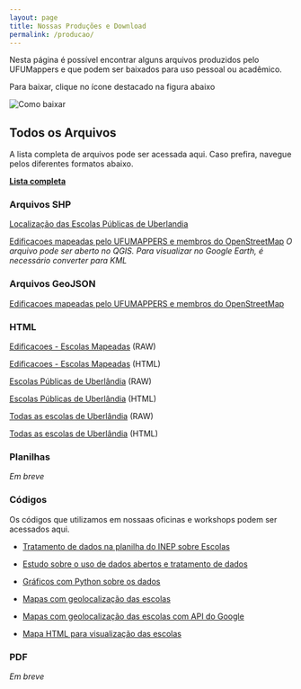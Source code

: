 ```yaml
---
layout: page
title: Nossas Produções e Download
permalink: /producao/
---
```


Nesta página é possível encontrar alguns arquivos produzidos pelo UFUMappers e que podem ser baixados para uso pessoal ou acadêmico.

Para baixar, clique no ícone destacado na figura abaixo

![Como baixar](/UFU_MAPPERS/images/como_baixar.png)

## Todos os Arquivos

A lista completa de arquivos pode ser acessada aqui. Caso prefira, navegue pelos diferentes formatos abaixo.

**[Lista completa](https://github.com/rodrigoafreire/UFU_MAPPERS/tree/gh-pages-test/Arquivos_de_Suporte)**

### Arquivos SHP
[Localização das Escolas Públicas de Uberlandia](https://github.com/rodrigoafreire/UFU_MAPPERS/tree/gh-pages-test/Arquivos_de_Suporte/SHP/UDI_em_funcionamento_publicas.zip)

[Edificacoes mapeadas pelo UFUMAPPERS e membros do OpenStreetMap](https://github.com/rodrigoafreire/UFU_MAPPERS/tree/gh-pages-test/Arquivos_de_Suporte/SHP/Edificacoes_escolas_mapeadas.zip) *O arquivo pode ser aberto no QGIS. Para visualizar no Google Earth, é necessário converter para KML* 

### Arquivos GeoJSON

[Edificacoes mapeadas pelo UFUMAPPERS e membros do OpenStreetMap](https://github.com/rodrigoafreire/UFU_MAPPERS/tree/gh-pages-test/Arquivos_de_Suporte/GEOJSON/Edificacoes_escolas_mapeadas.geojson)

### HTML

[Edificacoes - Escolas Mapeadas](https://github.com/rodrigoafreire/UFU_MAPPERS/tree/gh-pages-test/Arquivos_de_Suporte/HTML/Escolas_edificacoes_UDI.html) (RAW)

[Edificacoes - Escolas Mapeadas](https://github.com/rodrigoafreire/UFU_MAPPERS/Arquivos_de_Suporte/HTML/Escolas_edificacoes_UDI.html) (HTML)

[Escolas Públicas de Uberlândia](https://github.com/rodrigoafreire/UFU_MAPPERS/tree/gh-pages-test/Arquivos_de_Suporte/HTML/Escolas_Publicas_UDI.html) (RAW)

[Escolas Públicas de Uberlândia](https://rodrigoafreire.github.io/UFU_MAPPERS/Arquivos_de_Suporte/HTML/Escolas_Publicas_UDI.html) (HTML)

[Todas as escolas de Uberlândia](https://github.com/rodrigoafreire/UFU_MAPPERS/tree/gh-pages-test/Arquivos_de_Suporte/HTML/Escolas_Total_UDI.html) (RAW)

[Todas as escolas de Uberlândia](https://rodrigoafreire.github.io/UFU_MAPPERS/Arquivos_de_Suporte/HTML/Escolas_Total_UDI.html) (HTML)

### Planilhas

*Em breve*

### Códigos
Os códigos que utilizamos em nossaas oficinas e workshops podem ser acessados aqui.

* [Tratamento de dados na planilha do INEP sobre Escolas](https://github.com/rodrigoafreire/UFU_MAPPERS/tree/gh-pages-test/Arquivos_de_Suporte/Codigos/Etapa_2.py)

* [Estudo sobre o uso de dados abertos e tratamento de dados](https://github.com/rubensrocha/UFU_MAPPERS/tree/gh-pages-test/Arquivos_de_Suporte/Codigos/Etapa_2b.py)

* [Gráficos com Python sobre os dados](https://github.com/rubensrocha/UFU_MAPPERS/tree/gh-pages-test/Arquivos_de_Suporte/Codigos/Etapa_3.py)

* [Mapas com geolocalização das escolas](https://github.com/rubensrocha/UFU_MAPPERS/tree/gh-pages-test/Arquivos_de_Suporte/Codigos/Etapa_4.py)
* [Mapas com geolocalização das escolas com API do Google](https://github.com/rubensrocha/UFU_MAPPERS/tree/gh-pages-test/Arquivos_de_Suporte/Codigos/Etapa_4_Google_API.py)

* [Mapa HTML para visualização das escolas](https://github.com/rubensrocha/UFU_MAPPERS/tree/gh-pages-test/Arquivos_de_Suporte/Codigos/Etapa_5.py)



### PDF

*Em breve*